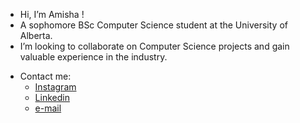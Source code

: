 - Hi, I’m Amisha !
- A sophomore BSc Computer Science student at the University of Alberta.
- I’m looking to collaborate on Computer Science projects and gain valuable experience in the industry.

* Contact me:
  - [Instagram](https://www.instagram.com/amisha.rao/)
  - [Linkedin](https://www.linkedin.com/in/amisha-bavineni-617711225/)
  - [e-mail](mailto:amisha.ruwais@gmail.com)

